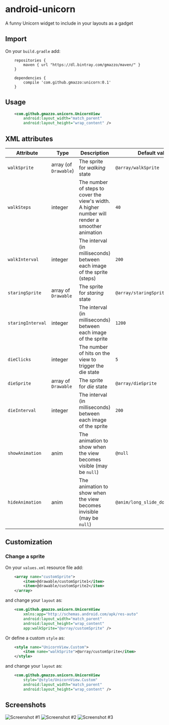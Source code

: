 # android-unicorn
A funny Unicorn widget to include in your layouts as a gadget

## Import
On your `build.gradle` add:
```
    repositories {
        maven { url "https://dl.bintray.com/gmazzo/maven/" }
    }

    dependencies {
        compile 'com.github.gmazzo:unicorn:0.1'
    }
```

## Usage
```xml
    <com.github.gmazzo.unicorn.UnicornView
        android:layout_width="match_parent"
        android:layout_height="wrap_content" />
```

## XML attributes
| Attribute | Type | Description | Default value |
| --- | --- | --- | --- |
| `walkSprite` | array (of `Drawable`) | The sprite for *walking* state | `@array/walkSprite`
| `walkSteps` | integer | The number of steps to cover the view's width. A higher number will render a smoother animation | `40`
| `walkInterval` | integer | The interval (in milliseconds) between each image of the sprite (steps) | `200`
| `staringSprite` | array of `Drawable` | The sprite for *staring* state | `@array/staringSprite`
| `staringInterval` | integer | The interval (in milliseconds) between each image of the sprite | `1200`
| `dieClicks` | integer | The number of hits on the view to trigger the die state | `5`
| `dieSprite` | array of `Drawable` | The sprite for *die* state | `@array/dieSprite`
| `dieInterval` | integer | The interval (in milliseconds) between each image of the sprite | `200`
| `showAnimation` | anim | The animation to show when the view becomes visible (may be `null`) | `@null`
| `hideAnimation` | anim | The animation to show when the view becomes invisible (may be `null`) | `@anim/long_slide_down_fade_out`


## Customization
### Change a sprite
On your `values.xml` resource file add:
```xml
    <array name="customSprite">
        <item>@drawable/customSprite1</item>
        <item>@drawable/customSprite2</item>
    </array>
```
and change your `layout` as:
```xml
    <com.github.gmazzo.unicorn.UnicornView
        xmlns:app="http://schemas.android.com/apk/res-auto"
        android:layout_width="match_parent"
        android:layout_height="wrap_content"
        app:walkSprite="@array/customSprite" />
```
Or define a custom `style` as:
```xml
    <style name="UnicornView.Custom">
        <item name="walkSprite">@array/customSprite</item>
    </style>
```
and change your `layout` as:
```xml
    <com.github.gmazzo.unicorn.UnicornView
        style="@style/UnicornView.Custom"
        android:layout_width="match_parent"
        android:layout_height="wrap_content" />
```

## Screenshots
![Screenshot #1](screenshots/screenshot1.png)
![Screenshot #2](screenshots/screenshot2.png)
![Screenshot #3](screenshots/screenshot3.png)
